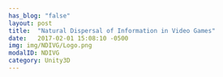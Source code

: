 ```yaml
---
has_blog: "false"
layout: post
title:  "Natural Dispersal of Information in Video Games"
date:   2017-02-01 15:08:10 -0500
img: img/NDIVG/Logo.png
modalID: NDIVG
category: Unity3D
---
```


